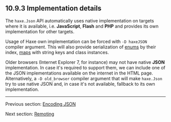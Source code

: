 ## 10.9.3 Implementation details

The `haxe.Json` API automatically uses native implementation on targets where it is available, i.e. **JavaScript**, **Flash** and **PHP** and provides its own implementation for other targets.

Usage of Haxe own implementation can be forced with `-D haxeJSON` compiler argument. This will also provide serialization of [enums](types-enum-instance.md) by their index, [maps](std-Map.md) with string keys and class instances.

Older browsers (Internet Explorer 7, for instance) may not have native **JSON** implementation. In case it's required to support them, we can include one of the JSON implementations available on the internet in the HTML page. Alternatively, a `-D old_browser` compiler argument that will make `haxe.Json` try to use native JSON and, in case it's not available, fallback to its own implementation.

---

Previous section: [Encoding JSON](std-Json-encoding.md)

Next section: [Remoting](std-remoting.md)